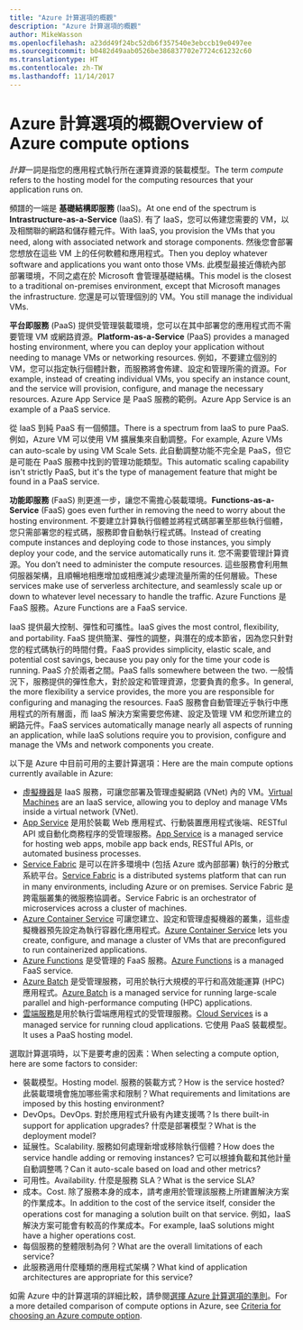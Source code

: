```yaml
---
title: "Azure 計算選項的概觀"
description: "Azure 計算選項的概觀"
author: MikeWasson
ms.openlocfilehash: a23dd49f24bc52db6f357540e3ebccb19e0497ee
ms.sourcegitcommit: b0482d49aab0526be386837702e7724c61232c60
ms.translationtype: HT
ms.contentlocale: zh-TW
ms.lasthandoff: 11/14/2017
---
```

# <a name="overview-of-azure-compute-options"></a><span data-ttu-id="28247-103">Azure 計算選項的概觀</span><span class="sxs-lookup"><span data-stu-id="28247-103">Overview of Azure compute options</span></span>

<span data-ttu-id="28247-104">*計算*一詞是指您的應用程式執行所在運算資源的裝載模型。</span><span class="sxs-lookup"><span data-stu-id="28247-104">The term *compute* refers to the hosting model for the computing resources that your application runs on.</span></span> 

<span data-ttu-id="28247-105">頻譜的一端是 **基礎結構即服務** (IaaS)。</span><span class="sxs-lookup"><span data-stu-id="28247-105">At one end of the spectrum is **Intrastructure-as-a-Service** (IaaS).</span></span> <span data-ttu-id="28247-106">有了 IaaS，您可以佈建您需要的 VM，以及相關聯的網路和儲存體元件。</span><span class="sxs-lookup"><span data-stu-id="28247-106">With IaaS, you provision the VMs that you need, along with associated network and storage components.</span></span> <span data-ttu-id="28247-107">然後您會部署您想放在這些 VM 上的任何軟體和應用程式。</span><span class="sxs-lookup"><span data-stu-id="28247-107">Then you deploy whatever software and applications you want onto those VMs.</span></span> <span data-ttu-id="28247-108">此模型最接近傳統內部部署環境，不同之處在於 Microsoft 會管理基礎結構。</span><span class="sxs-lookup"><span data-stu-id="28247-108">This model is the closest to a traditional on-premises environment, except that Microsoft manages the infrastructure.</span></span> <span data-ttu-id="28247-109">您還是可以管理個別的 VM。</span><span class="sxs-lookup"><span data-stu-id="28247-109">You still manage the individual VMs.</span></span>  

<span data-ttu-id="28247-110">**平台即服務** (PaaS) 提供受管理裝載環境，您可以在其中部署您的應用程式而不需要管理 VM 或網路資源。</span><span class="sxs-lookup"><span data-stu-id="28247-110">**Platform-as-a-Service** (PaaS) provides a managed hosting environment, where you can deploy your application without needing to manage VMs or networking resources.</span></span> <span data-ttu-id="28247-111">例如，不要建立個別的 VM，您可以指定執行個體計數，而服務將會佈建、設定和管理所需的資源。</span><span class="sxs-lookup"><span data-stu-id="28247-111">For example, instead of creating individual VMs, you specify an instance count, and the service will provision, configure, and manage the necessary resources.</span></span> <span data-ttu-id="28247-112">Azure App Service 是 PaaS 服務的範例。</span><span class="sxs-lookup"><span data-stu-id="28247-112">Azure App Service is an example of a PaaS service.</span></span>

<span data-ttu-id="28247-113">從 IaaS 到純 PaaS 有一個頻譜。</span><span class="sxs-lookup"><span data-stu-id="28247-113">There is a spectrum from IaaS to pure PaaS.</span></span> <span data-ttu-id="28247-114">例如，Azure VM 可以使用 VM 擴展集來自動調整。</span><span class="sxs-lookup"><span data-stu-id="28247-114">For example, Azure VMs can auto-scale by using VM Scale Sets.</span></span> <span data-ttu-id="28247-115">此自動調整功能不完全是 PaaS，但它是可能在 PaaS 服務中找到的管理功能類型。</span><span class="sxs-lookup"><span data-stu-id="28247-115">This automatic scaling capability isn't strictly PaaS, but it's the type of management feature that might be found in a PaaS service.</span></span>

<span data-ttu-id="28247-116">**功能即服務** (FaaS) 則更進一步，讓您不需擔心裝載環境。</span><span class="sxs-lookup"><span data-stu-id="28247-116">**Functions-as-a-Service** (FaaS) goes even further in removing the need to worry about the hosting environment.</span></span> <span data-ttu-id="28247-117">不要建立計算執行個體並將程式碼部署至那些執行個體，您只需部署您的程式碼，服務即會自動執行程式碼。</span><span class="sxs-lookup"><span data-stu-id="28247-117">Instead of creating compute instances and deploying code to those instances, you simply deploy your code, and the service automatically runs it.</span></span> <span data-ttu-id="28247-118">您不需要管理計算資源。</span><span class="sxs-lookup"><span data-stu-id="28247-118">You don’t need to administer the compute resources.</span></span> <span data-ttu-id="28247-119">這些服務會利用無伺服器架構，且順暢地相應增加或相應減少處理流量所需的任何層級。</span><span class="sxs-lookup"><span data-stu-id="28247-119">These services make use of serverless architecture, and seamlessly scale up or down to whatever level necessary to handle the traffic.</span></span> <span data-ttu-id="28247-120">Azure Functions 是 FaaS 服務。</span><span class="sxs-lookup"><span data-stu-id="28247-120">Azure Functions are a FaaS service.</span></span>

<span data-ttu-id="28247-121">IaaS 提供最大控制、彈性和可攜性。</span><span class="sxs-lookup"><span data-stu-id="28247-121">IaaS gives the most control, flexibility, and portability.</span></span> <span data-ttu-id="28247-122">FaaS 提供簡潔、彈性的調整，與潛在的成本節省，因為您只針對您的程式碼執行的時間付費。</span><span class="sxs-lookup"><span data-stu-id="28247-122">FaaS provides simplicity, elastic scale, and potential cost savings, because you pay only for the time your code is running.</span></span> <span data-ttu-id="28247-123">PaaS 介於兩者之間。</span><span class="sxs-lookup"><span data-stu-id="28247-123">PaaS falls somewhere between the two.</span></span> <span data-ttu-id="28247-124">一般情況下，服務提供的彈性愈大，對於設定和管理資源，您要負責的愈多。</span><span class="sxs-lookup"><span data-stu-id="28247-124">In general, the more flexibility a service provides, the more you are responsible for configuring and managing the resources.</span></span> <span data-ttu-id="28247-125">FaaS 服務會自動管理近乎執行中應用程式的所有層面，而 IaaS 解決方案需要您佈建、設定及管理 VM 和您所建立的網路元件。</span><span class="sxs-lookup"><span data-stu-id="28247-125">FaaS services automatically manage nearly all aspects of running an application, while IaaS solutions require you to provision, configure and manage the VMs and network components you create.</span></span>

<span data-ttu-id="28247-126">以下是 Azure 中目前可用的主要計算選項：</span><span class="sxs-lookup"><span data-stu-id="28247-126">Here are the main compute options currently available in Azure:</span></span>

- <span data-ttu-id="28247-127">[虛擬機器](/azure/virtual-machines/)是 IaaS 服務，可讓您部署及管理虛擬網路 (VNet) 內的 VM。</span><span class="sxs-lookup"><span data-stu-id="28247-127">[Virtual Machines](/azure/virtual-machines/) are an IaaS service, allowing you to deploy and manage VMs inside a virtual network (VNet).</span></span>
- <span data-ttu-id="28247-128">[App Service](/azure/app-service/app-service-value-prop-what-is) 是用於裝載 Web 應用程式、行動裝置應用程式後端、RESTful API 或自動化商務程序的受管理服務。</span><span class="sxs-lookup"><span data-stu-id="28247-128">[App Service](/azure/app-service/app-service-value-prop-what-is) is a managed service for hosting web apps, mobile app back ends, RESTful APIs, or automated business processes.</span></span>
- <span data-ttu-id="28247-129">[Service Fabric](/azure/service-fabric/service-fabric-overview) 是可以在許多環境中 (包括 Azure 或內部部署) 執行的分散式系統平台。</span><span class="sxs-lookup"><span data-stu-id="28247-129">[Service Fabric](/azure/service-fabric/service-fabric-overview) is a distributed systems platform that can run in many environments, including Azure or on premises.</span></span> <span data-ttu-id="28247-130">Service Fabric 是跨電腦叢集的微服務協調者。</span><span class="sxs-lookup"><span data-stu-id="28247-130">Service Fabric is an orchestrator of microservices across a cluster of machines.</span></span> 
- <span data-ttu-id="28247-131">[Azure Container Service](/azure/container-service/container-service-intro) 可讓您建立、設定和管理虛擬機器的叢集，這些虛擬機器預先設定為執行容器化應用程式。</span><span class="sxs-lookup"><span data-stu-id="28247-131">[Azure Container Service](/azure/container-service/container-service-intro) lets you create, configure, and manage a cluster of VMs that are preconfigured to run containerized applications.</span></span>
- <span data-ttu-id="28247-132">[Azure Functions](/azure/azure-functions/functions-overview) 是受管理的 FaaS 服務。</span><span class="sxs-lookup"><span data-stu-id="28247-132">[Azure Functions](/azure/azure-functions/functions-overview) is a managed FaaS service.</span></span>
- <span data-ttu-id="28247-133">[Azure Batch](/azure/batch/batch-technical-overview) 是受管理服務，可用於執行大規模的平行和高效能運算 (HPC) 應用程式。</span><span class="sxs-lookup"><span data-stu-id="28247-133">[Azure Batch](/azure/batch/batch-technical-overview) is a managed service for running large-scale parallel and high-performance computing (HPC) applications.</span></span>
- <span data-ttu-id="28247-134">[雲端服務](/azure/cloud-services/cloud-services-choose-me)是用於執行雲端應用程式的受管理服務。</span><span class="sxs-lookup"><span data-stu-id="28247-134">[Cloud Services](/azure/cloud-services/cloud-services-choose-me) is a managed service for running cloud applications.</span></span> <span data-ttu-id="28247-135">它使用 PaaS 裝載模型。</span><span class="sxs-lookup"><span data-stu-id="28247-135">It uses a PaaS hosting model.</span></span> 

<span data-ttu-id="28247-136">選取計算選項時，以下是要考慮的因素：</span><span class="sxs-lookup"><span data-stu-id="28247-136">When selecting a compute option, here are some factors to consider:</span></span>

- <span data-ttu-id="28247-137">裝載模型。</span><span class="sxs-lookup"><span data-stu-id="28247-137">Hosting model.</span></span> <span data-ttu-id="28247-138">服務的裝載方式？</span><span class="sxs-lookup"><span data-stu-id="28247-138">How is the service hosted?</span></span> <span data-ttu-id="28247-139">此裝載環境會施加哪些需求和限制？</span><span class="sxs-lookup"><span data-stu-id="28247-139">What requirements and limitations are imposed by this hosting environment?</span></span> 
- <span data-ttu-id="28247-140">DevOps。</span><span class="sxs-lookup"><span data-stu-id="28247-140">DevOps.</span></span> <span data-ttu-id="28247-141">對於應用程式升級有內建支援嗎？</span><span class="sxs-lookup"><span data-stu-id="28247-141">Is there built-in support for application upgrades?</span></span> <span data-ttu-id="28247-142">什麼是部署模型？</span><span class="sxs-lookup"><span data-stu-id="28247-142">What is the deployment model?</span></span>
- <span data-ttu-id="28247-143">延展性。</span><span class="sxs-lookup"><span data-stu-id="28247-143">Scalability.</span></span> <span data-ttu-id="28247-144">服務如何處理新增或移除執行個體？</span><span class="sxs-lookup"><span data-stu-id="28247-144">How does the service handle adding or removing instances?</span></span> <span data-ttu-id="28247-145">它可以根據負載和其他計量自動調整嗎？</span><span class="sxs-lookup"><span data-stu-id="28247-145">Can it auto-scale based on load and other metrics?</span></span> 
- <span data-ttu-id="28247-146">可用性。</span><span class="sxs-lookup"><span data-stu-id="28247-146">Availability.</span></span> <span data-ttu-id="28247-147">什麼是服務 SLA？</span><span class="sxs-lookup"><span data-stu-id="28247-147">What is the service SLA?</span></span> 
- <span data-ttu-id="28247-148">成本。</span><span class="sxs-lookup"><span data-stu-id="28247-148">Cost.</span></span> <span data-ttu-id="28247-149">除了服務本身的成本，請考慮用於管理該服務上所建置解決方案的作業成本。</span><span class="sxs-lookup"><span data-stu-id="28247-149">In addition to the cost of the service itself, consider the operations cost for managing a solution built on that service.</span></span> <span data-ttu-id="28247-150">例如，IaaS 解決方案可能會有較高的作業成本。</span><span class="sxs-lookup"><span data-stu-id="28247-150">For example, IaaS solutions might have a higher operations cost.</span></span>
- <span data-ttu-id="28247-151">每個服務的整體限制為何？</span><span class="sxs-lookup"><span data-stu-id="28247-151">What are the overall limitations of each service?</span></span> 
- <span data-ttu-id="28247-152">此服務適用什麼種類的應用程式架構？</span><span class="sxs-lookup"><span data-stu-id="28247-152">What kind of application architectures are appropriate for this service?</span></span> 

<span data-ttu-id="28247-153">如需 Azure 中的計算選項的詳細比較，請參閱[選擇 Azure 計算選項的準則](./compute-comparison.md)。</span><span class="sxs-lookup"><span data-stu-id="28247-153">For a more detailed comparison of compute options in Azure, see [Criteria for choosing an Azure compute option](./compute-comparison.md).</span></span>